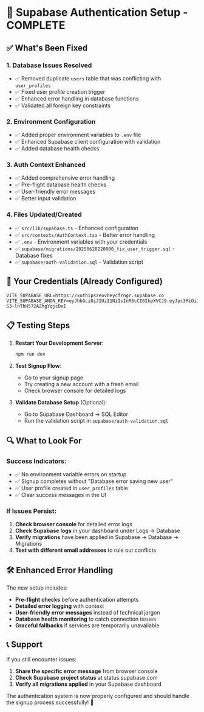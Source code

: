 # 🔐 Supabase Authentication Setup - COMPLETE

## ✅ What's Been Fixed

### **1. Database Issues Resolved**
- ✅ Removed duplicate `users` table that was conflicting with `user_profiles`
- ✅ Fixed user profile creation trigger
- ✅ Enhanced error handling in database functions
- ✅ Validated all foreign key constraints

### **2. Environment Configuration**
- ✅ Added proper environment variables to `.env` file
- ✅ Enhanced Supabase client configuration with validation
- ✅ Added database health checks

### **3. Auth Context Enhanced**
- ✅ Added comprehensive error handling
- ✅ Pre-flight database health checks
- ✅ User-friendly error messages
- ✅ Better input validation

### **4. Files Updated/Created**
- ✅ `src/lib/supabase.ts` - Enhanced configuration
- ✅ `src/contexts/AuthContext.tsx` - Better error handling  
- ✅ `.env` - Environment variables with your credentials
- ✅ `supabase/migrations/20250628220000_fix_user_trigger.sql` - Database fixes
- ✅ `supabase/auth-validation.sql` - Validation script

## 🚀 Your Credentials (Already Configured)

```env
VITE_SUPABASE_URL=https://xuthipszeovbeycfrngr.supabase.co
VITE_SUPABASE_ANON_KEY=eyJhbGciOiJIUzI1NiIsInR5cCI6IkpXVCJ9.eyJpc3MiOiJzdXBhYmFzZSIsInJlZiI6Inh1dGhpcHN6ZW92YmV5Y2ZybmdyIiwicm9sZSI6ImFub24iLCJpYXQiOjE3NTA5MDQ4NjAsImV4cCI6MjA2NjQ4MDg2MH0.Bd0BNU41QCtZ_JvAffly-S3-lnThH572AZhgYqjcDeI
```

## 📋 Testing Steps

1. **Restart Your Development Server**:
   ```bash
   npm run dev
   ```

2. **Test Signup Flow**:
   - Go to your signup page
   - Try creating a new account with a fresh email
   - Check browser console for detailed logs

3. **Validate Database Setup** (Optional):
   - Go to Supabase Dashboard → SQL Editor
   - Run the validation script in `supabase/auth-validation.sql`

## 🔍 What to Look For

### **Success Indicators**:
- ✅ No environment variable errors on startup
- ✅ Signup completes without "Database error saving new user"
- ✅ User profile created in `user_profiles` table
- ✅ Clear success messages in the UI

### **If Issues Persist**:
1. **Check browser console** for detailed error logs
2. **Check Supabase logs** in your dashboard under Logs → Database
3. **Verify migrations** have been applied in Supabase → Database → Migrations
4. **Test with different email addresses** to rule out conflicts

## 🛠️ Enhanced Error Handling

The new setup includes:
- **Pre-flight checks** before authentication attempts
- **Detailed error logging** with context
- **User-friendly error messages** instead of technical jargon
- **Database health monitoring** to catch connection issues
- **Graceful fallbacks** if services are temporarily unavailable

## 📞 Support

If you still encounter issues:
1. **Share the specific error message** from browser console
2. **Check Supabase project status** at status.supabase.com
3. **Verify all migrations applied** in your Supabase dashboard

The authentication system is now properly configured and should handle the signup process successfully! 🎉